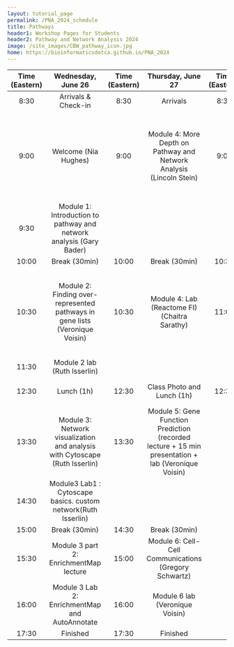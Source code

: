 ```yaml
---
layout: tutorial_page
permalink: /PNA_2024_schedule
title: Pathways
header1: Workshop Pages for Students
header2: Pathway and Network Analysis 2024
image: /site_images/CBW_pathway_icon.jpg
home: https://bioinformaticsdotca.github.io/PNA_2024
---
```


| Time (Eastern) |                               Wednesday, June 26                               | Time (Eastern) |                                           Thursday, June 27                                          | Time (Eastern) |                                                     Module                                                     |
|:--------------:|:------------------------------------------------------------------------------:|:--------------:|:----------------------------------------------------------------------------------------------------:|:--------------:|:--------------------------------------------------------------------------------------------------------------:|
|      8:30      |                               Arrivals & Check-in                              |      8:30      |                                               Arrivals                                               |      8:30      |                                                    Arrivals                                                    |
|      9:00      |                              Welcome (Nia Hughes)                              |      9:00      |                 Module 4: More Depth on Pathway and Network Analysis (Lincoln Stein)                 |      9:00      |  Module 7: Review of the tools in integrated workflow. Part1. (Veronique Voisin/Ruth Isserlin/Chaitra Sarathy) |
|      9:30      |      Module 1:  Introduction to pathway and network analysis (Gary Bader)      |                |                                                                                                      |                |                                                                                                                |
|      10:00     |                                  Break (30min)                                 |      10:00     |                                             Break (30min)                                            |      10:30     |                                                  Break (30min)                                                 |
|      10:30     | Module 2: Finding over-represented pathways in gene lists  (Veronique Voisin)  |      10:30     |                            Module 4: Lab (Reactome  FI)  (Chaitra Sarathy)                           |      11:00     | Module 7: Review of the tools in integrated workflow. Part2. (Veronique Voisin/Ruth Isserlin/Chaitra Sarathy)  |
|      11:30     |                          Module 2 lab (Ruth Isserlin)                          |                |                                                                                                      |                |                                                                                                                |
|      12:30     |                                   Lunch (1h)                                   |      12:30     |                                      Class Photo and Lunch (1h)                                      |      12:30     |                                           Survey and Closing Remarks                                           |
|      13:30     |  Module 3: Network visualization and analysis with Cytoscape (Ruth Isserlin)   |      13:30     | Module 5: Gene Function Prediction (recorded lecture  + 15 min presentation + lab (Veronique Voisin) |                |                                                                                                                |
|      14:30     |         Module3 Lab1 : Cytoscape basics. custom network(Ruth Isserlin)         |                |                                                                                                      |                |                                                                                                                |
|      15:00     |                                  Break (30min)                                 |      14:30     |                                             Break (30min)                                            |                |                                                                                                                |
|      15:30     |                     Module 3 part 2: EnrichmentMap lecture                     |      15:00     |                         Module 6: Cell-Cell Communications (Gregory Schwartz)                        |                |                                                                                                                |
|      16:00     |                 Module 3 Lab 2: EnrichmentMap and AutoAnnotate                 |      16:00     |                                    Module 6 lab (Veronique Voisin)                                   |                |                                                                                                                |
|      17:30     |                                    Finished                                    |      17:30     |                                               Finished                                               |                |                                                                                                                |